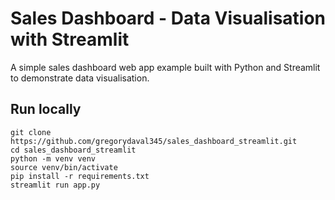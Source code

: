 # Sales Dashboard - Data Visualisation with Streamlit

A simple sales dashboard web app example built with Python and Streamlit to demonstrate data visualisation.

## Run locally

```
git clone https://github.com/gregorydaval345/sales_dashboard_streamlit.git
cd sales_dashboard_streamlit
python -m venv venv
source venv/bin/activate
pip install -r requirements.txt
streamlit run app.py
```
